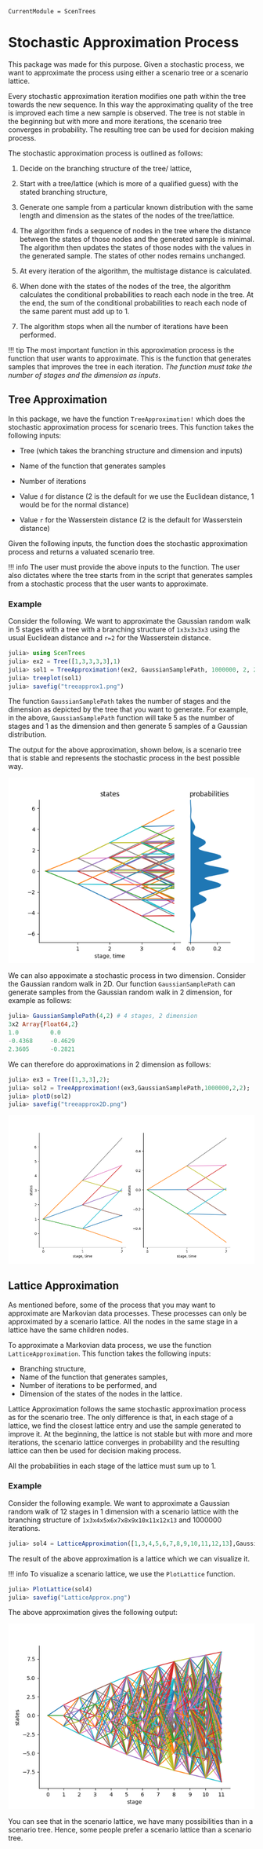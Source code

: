 
```@meta
CurrentModule = ScenTrees
```

# Stochastic Approximation Process

This package was made for this purpose. Given a stochastic process, we want to approximate the process using either a scenario tree or a scenario lattice.

Every stochastic approximation iteration modifies one path within the tree towards the new sequence. In this way the approximating quality of the tree is improved each time a new sample is observed. The tree is not stable in the beginning but with more and more iterations, the scenario tree converges in probability. The resulting tree can be used for decision making process.

The stochastic approximation process is outlined as follows:

1. Decide on the branching structure of the tree/ lattice,

2. Start with a tree/lattice (which is more of a qualified guess) with the stated branching structure,

3. Generate one sample from a particular known distribution with the same length and dimension as the states of the nodes of the tree/lattice.

4. The algorithm finds a sequence of nodes in the tree where the distance between the states of those nodes and the generated sample is minimal. The algorithm then updates the states of those nodes with the values in the generated sample. The states of other nodes remains unchanged.

5. At every iteration of the algorithm, the multistage distance is calculated.

6. When done with the states of the nodes of the tree, the algorithm calculates the conditional probabilities to reach each node in the tree. At the end, the sum of the conditional probabilities to reach each node of the same parent must add up to 1.

7. The algorithm stops when all the number of iterations have been performed.

!!! tip
    The most important function in this approximation process is the function that user wants to approximate. This is the function that generates samples that improves the tree in each iteration. _The function must take the number of stages and the dimension as inputs._

## Tree Approximation

In this package, we have the function `TreeApproximation!` which does the stochastic approximation process for scenario trees. This function takes the following inputs:

  - Tree (which takes the branching structure and dimension and inputs)

  - Name of the function that generates samples

  - Number of iterations

  - Value `d` for distance (2 is the default for we use the Euclidean distance, 1 would be for the normal distance)

  - Value `r` for the Wasserstein distance (2 is the default for Wasserstein distance)

Given the following inputs, the function does the stochastic approximation process and returns a valuated scenario tree.

!!! info
    The user must provide the above inputs to the function. The user also dictates where the tree starts from in the script that generates samples from a stochastic process that the user wants to approximate.

### Example

Consider the following. We want to approximate the Gaussian random walk in 5 stages with a tree with a branching structure of `1x3x3x3x3` using the usual Euclidean distance and `r=2` for the Wasserstein distance.

```julia
julia> using ScenTrees
julia> ex2 = Tree([1,3,3,3,3],1)
julia> sol1 = TreeApproximation!(ex2, GaussianSamplePath, 1000000, 2, 2)
julia> treeplot(sol1)
julia> savefig("treeapprox1.png")
```

The function `GaussianSamplePath` takes the number of stages and the dimension as depicted by the tree that you want to generate. For example, in the above, `GaussianSamplePath` function will take 5 as the number of stages and 1 as the dimension and then generate  5 samples of a Gaussian distribution.

The output for the above approximation, shown below, is a scenario tree that is stable and represents the stochastic process in the best possible way.

![Example of a valuated tree in 1D](../assets/treeapprox1.png)

We can also appoximate a stochastic process in two dimension. Consider the Gaussian random walk in 2D. Our function `GaussianSamplePath` can generate samples from the Gaussian random walk in 2 dimension, for example as follows:

```julia
julia> GaussianSamplePath(4,2) # 4 stages, 2 dimension
3x2 Array{Float64,2}
1.0         0.0
-0.4368     -0.4629
2.3605      -0.2821
```

We can therefore do approximations in 2 dimension as follows:

```julia
julia> ex3 = Tree([1,3,3],2);
julia> sol2 = TreeApproximation!(ex3,GaussianSamplePath,1000000,2,2);
julia> plotD(sol2)
julia> savefig("treeapprox2D.png")
```

![Example of a valuated tree in 2D](../assets/treeapprox2D.png)

## Lattice Approximation

As mentioned before, some of the process that you may want to approximate are Markovian data processes. These processes can only be approximated by a scenario lattice. All the nodes in the same stage in a lattice have the same children nodes.

To approximate a Markovian data process, we use the function `LatticeApproximation`. This function takes the following inputs:

  - Branching structure,
  - Name of the function that generates samples,
  - Number of iterations to be performed, and
  - Dimension of the states of the nodes in the lattice.

Lattice Approximation follows the same stochastic approximation process as for the scenario tree. The only difference is that, in each stage of a lattice, we find the closest lattice entry and use the sample generated to improve it. At the beginning, the lattice is not stable but with more and more iterations, the scenario lattice converges in probability and the resulting lattice can then be used for decision making process.

All the probabilities in each stage of the lattice must sum up to 1.

### Example

Consider the following example. We want to approximate a Gaussian random walk of 12 stages in 1 dimension with a scenario lattice with the branching structure of `1x3x4x5x6x7x8x9x10x11x12x13` and 1000000 iterations.

```julia
julia> sol4 = LatticeApproximation([1,3,4,5,6,7,8,9,10,11,12,13],GaussianSamplePath,1000000,1);
```
The result of the above approximation is a lattice which we can visualize it.

!!! info
    To visualize a scenario lattice, we use the `PlotLattice` function.

```julia
julia> PlotLattice(sol4)
julia> savefig("LatticeApprox.png")
```

The above approximation gives the following output:

![Example of an approximated lattice](../assets/LatticeApprox.png)

You can see that in the scenario lattice, we have many possibilities than in a scenario tree. Hence, some people prefer a scenario lattice than a scenario tree.
